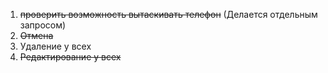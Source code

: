 1. ~~проверить возможность вытаскивать телефон~~ (Делается отдельным запросом)
2. ~~Отмена~~
3. Удаление у всех
4. ~~Редактирование у всех~~
